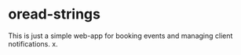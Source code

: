# oread-strings
This is just a simple web-app for booking events and managing client notifications. x.
